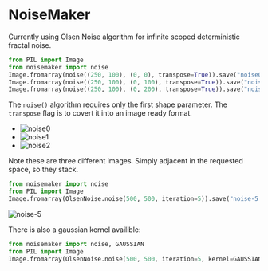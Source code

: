 # NoiseMaker

Currently using Olsen Noise algorithm for infinite scoped deterministic fractal noise.

```python
from PIL import Image
from noisemaker import noise
Image.fromarray(noise((250, 100), (0, 0), transpose=True)).save("noise0.png")
Image.fromarray(noise((250, 100), (0, 100), transpose=True)).save("noise1.png")
Image.fromarray(noise((250, 100), (0, 200), transpose=True)).save("noise2.png")
```

The `noise()` algorithm requires only the first shape parameter. The `transpose` flag is to covert it into an image ready format.

* ![noise0](https://user-images.githubusercontent.com/3302478/101229669-34737000-3656-11eb-9820-2e18fae18918.png)
* ![noise1](https://user-images.githubusercontent.com/3302478/101229676-4523e600-3656-11eb-8ce1-74062438f93b.png)
* ![noise2](https://user-images.githubusercontent.com/3302478/101229681-48b76d00-3656-11eb-8641-8cb1cdd680ee.png)

Note these are three different images. Simply adjacent in the requested space, so they stack.


```python
from noisemaker import noise
from PIL import Image
Image.fromarray(OlsenNoise.noise(500, 500, iteration=5)).save("noise-5.png")
```

![noise-5](https://user-images.githubusercontent.com/3302478/101229929-751fb900-3657-11eb-9bd7-c84373bc79bd.png)

There is also a gaussian kernel availible:

```python
from noisemaker import noise, GAUSSIAN
from PIL import Image
Image.fromarray(OlsenNoise.noise(500, 500, iteration=5, kernel=GAUSSIAN)).save("noise-5g.png")
```

